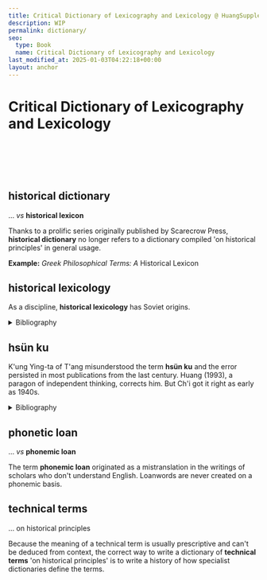 ```yaml
---
title: Critical Dictionary of Lexicography and Lexicology @ HuangSupplement
description: WIP
permalink: dictionary/
seo:
  type: Book
  name: Critical Dictionary of Lexicography and Lexicology
last_modified_at: 2025-01-03T04:22:18+00:00
layout: anchor
---
```

# Critical Dictionary of Lexicography and Lexicology
&nbsp;  
&nbsp;  
&nbsp;  
&nbsp;  
## historical dictionary
… _vs_ **historical lexicon**

Thanks to a prolific series originally published by Scarecrow Press, **historical dictionary** no longer refers to a dictionary compiled 'on historical principles' in general usage.

**Example:** _Greek Philosophical Terms: A_ Historical Lexicon

## historical lexicology

As a discipline, **historical lexicology** has Soviet origins.

<details>
    <summary>Bibliography</summary>
    <br>
    <ul>
      <li>Considine, John, 'Historical Lexicology', in idem (ed.), <em>Webs of Words: New Studies in Historical Lexicology</em> (Newcastle upon Tyne, 2010), viii–ix.</li>
    </ul>
</details>

## hsün ku

K'ung Ying-ta of T'ang misunderstood the term **hsün ku** and the error persisted in most publications from the last century. Huang (1993), a paragon of independent thinking, corrects him. But Ch'i got it right as early as 1940s.

<details>
    <summary>Bibliography</summary>
    <br>
    <ul>
      <li>黃懷信, '"Hsün ku" tê yu lai chi han i', <em>Hsi pei ta hsüeh hsüeh pao</em>, 23/4 (1993), 79–81.</li>
      <li>齊佩瑢, <em>Hsün ku hsüeh kai lun</em> (Peking, 1984), 1–12.</li>
    </ul>
</details>

## phonetic loan
… _vs_ **phonemic loan**

The term **phonemic loan** originated as a mistranslation in the writings of scholars who don't understand English. Loanwords are never created on a phonemic basis.

## technical terms
… on historical principles

Because the meaning of a technical term is usually prescriptive and can't be deduced from context, the correct way to write a dictionary of **technical terms** 'on historical principles' is to write a history of how specialist dictionaries define the terms.
